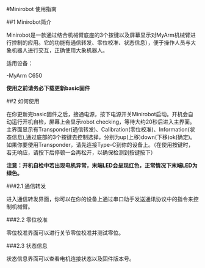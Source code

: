 #Minirobot 使用指南

##1 Minirobot简介

Minirobot是一款通过结合机械臂底座的3个按键以及屏幕显示对MyArm机械臂进行控制的应用。它的功能有通信转发、零位校准、状态信息），便于操作人员与大象机器人进行交互，正确使用大象机器人。


适用设备：

-MyArm C650

**使用之前请务必下载更新basic固件**

##2 如何使用

在你更新完basic固件之后，接通电源，按下电源开关Minirobot启动。开机会自动运行开机自检，屏幕上会显示robot checking，等待大约20秒后进入主界面。主界面显示有Transponder(通信转发)、Calibration(零位校准)、Information(状态信息),通过底部的3个按键去控制选择，分别为up(上移)down(下移)ok(确定)。如果你要使用Transponder，请先连接Type-C到你的设备上。（在使用按键时，若无响应，请按下后停顿一会再松开，以确保检测到按键按下）

**注意：开机自检中若出现电机异常，末端LED会呈现红色，正常情况下末端LED为绿色。**

###2.1 通信转发

进入通信转发界面，你可以在你的设备上通过串口助手发送通讯协议中的指令来控制机械臂。

###2.2 零位校准

零位校准界面可以进行关节零位校准并测试零位。

###2.3 状态信息

状态信息界面可以查看电机连接状态以及固件版本号。


